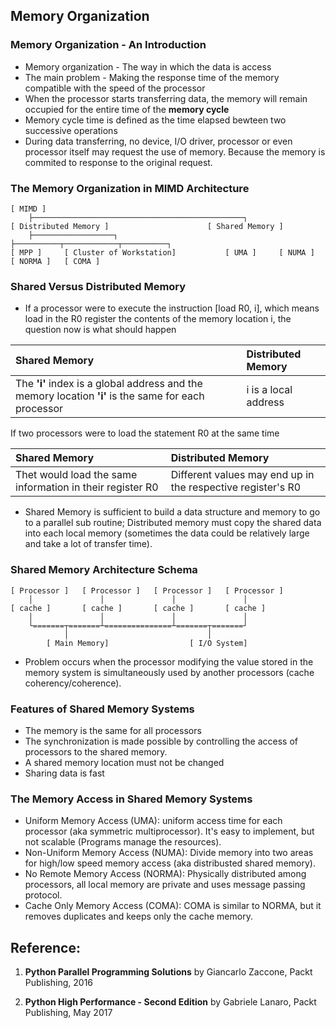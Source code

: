 ## Memory Organization

### Memory Organization - An Introduction
- Memory organization - The way in which the data is access
- The main problem - Making the response time of the memory compatible with the speed of the processor
- When the processor starts transferring data, the memory will remain occupied for the entire time of the **memory cycle**
- Memory cycle time is defined as the time elapsed bewteen two successive operations
- During data transferring, no device, I/O driver, processor or even processor itself may request the use of memory.
Because the memory is commited to response to the original request.

### The Memory Organization in MIMD Architecture

    [ MIMD ]
        ├───────────────────────────────────────────────┐
    [ Distributed Memory ]                      [ Shared Memory ]
        ├──────────────────┐                            ├──────────┬────────────┬──────────┐
    [ MPP ]     [ Cluster of Workstation]           [ UMA ]     [ NUMA ]    [ NORMA ]   [ COMA ]

### Shared Versus Distributed Memory
- If a processor were to execute the instruction [load R0, i], which means load in the R0 register the contents of the memory location i, the question now is what should happen

|Shared Memory|Distributed Memory|
|:-|:-|
|The **'i'** index is a global address and the memory location **'i'** is the same for each processor| i is a local address|

If two processors were to load the statement R0 at the same time

|Shared Memory|Distributed Memory|
|:-|:-|
|Thet would load the same information in their register R0|Different values may end up in the respective register's R0|

- Shared Memory is sufficient to build a data structure and memory to go to a parallel sub routine; Distributed memory must copy the shared data into each local memory (sometimes the data could be relatively large and take a lot of transfer time).

### Shared Memory Architecture Schema

    [ Processor ]   [ Processor ]   [ Processor ]   [ Processor ]
        │               │               │               │
    [ cache ]       [ cache ]       [ cache ]       [ cache ]
        │               │               │               │
        └=======┬=======┴===============┴=======┬=======┘
                │                               │
            [ Main Memory]                  [ I/O System]

- Problem occurs when the processor modifying the value stored in the memory system is simultaneously used by another processors (cache coherency/coherence).

### Features of Shared Memory Systems
- The memory is the same for all processors
- The synchronization is made possible by controlling the access of processors to the shared memory.
- A shared memory location must not be changed
- Sharing data is fast

### The Memory Access in Shared Memory Systems
- Uniform Memory Access (UMA):
uniform access time for each processor (aka symmetric multiprocessor).
It's easy to implement, but not scalable (Programs manage the resources).
- Non-Uniform Memory Access (NUMA):
Divide memory into two areas for high/low speed memory access (aka distribusted shared memory).
- No Remote Memory Access (NORMA):
Physically distributed among processors, all local memory are private and uses message passing protocol.
- Cache Only Memory Access (COMA):
COMA is similar to NORMA, but it removes duplicates and keeps only the cache memory.

## Reference:

1. **Python Parallel Programming Solutions**
by Giancarlo Zaccone, Packt Publishing, 2016

2. **Python High Performance - Second Edition**
by Gabriele Lanaro, Packt Publishing, May 2017
